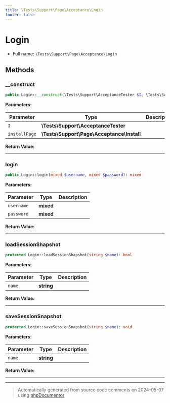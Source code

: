 ```yaml
---
title: \Tests\Support\Page\Acceptance\Login
footer: false
---
```


# Login





* Full name: `\Tests\Support\Page\Acceptance\Login`



## Methods

### __construct



```php
public Login::__construct(\Tests\Support\AcceptanceTester $I, \Tests\Support\Page\Acceptance\Install $installPage): mixed
```








**Parameters:**

| Parameter | Type | Description |
|-----------|------|-------------|
| `I` | **\Tests\Support\AcceptanceTester** |  |
| `installPage` | **\Tests\Support\Page\Acceptance\Install** |  |


**Return Value:**





---
### login



```php
public Login::login(mixed $username, mixed $password): mixed
```








**Parameters:**

| Parameter | Type | Description |
|-----------|------|-------------|
| `username` | **mixed** |  |
| `password` | **mixed** |  |


**Return Value:**





---
### loadSessionShapshot



```php
protected Login::loadSessionShapshot(string $name): bool
```








**Parameters:**

| Parameter | Type | Description |
|-----------|------|-------------|
| `name` | **string** |  |


**Return Value:**





---
### saveSessionSnapshot



```php
protected Login::saveSessionSnapshot(string $name): void
```








**Parameters:**

| Parameter | Type | Description |
|-----------|------|-------------|
| `name` | **string** |  |


**Return Value:**





---


---
> Automatically generated from source code comments on 2024-05-07 using [phpDocumentor](http://www.phpdoc.org/)

